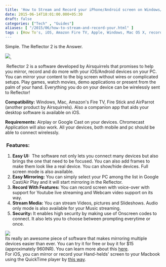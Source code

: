 ```yaml
---
title: 'How to Stream and Record your iPhone/Android screen on Windows/Mac'
date: 2015-06-14T18:01:00.000+05:30
draft: false
categories: ["Tech" , "Guides"]
aliases: [ "/2015/06/how-to-stream-and-record-your.html" ]
tags : [How To's, iOS, Amazon Fire TV, Apple, Windows, Mac OS X, record screen, smartphone, cast screen, Android]
---
```


Simple. The Reflector 2 is the Answer.  

[![](https://www.airsquirrels.com/images/feature-tile-mirroring.png) ](https://www.airsquirrels.com/images/feature-tile-mirroring.png)

 Reflector 2 is a software developed by Airsquirrels that promises to help you mirror, record and do more with your iOS/Android devices on your PC. You can mirror your content to the big screen without wires or complicated setups. Play games, watch movies, demo applications or present from the palm of your hand. Everything you do on your device can be wirelessly sent to Reflector!

  

**Compatibility:** Windows, Mac, Amazon's Fire TV, Fire Stick and AirParrot (another product by Airsquirrels). Also a companion app that aids your desktop software is available on iOS.

  

**Requirements:** Airplay or Google Cast on your devices. Chromecast Application will also work. All your devices, both mobile and pc should be able to connect wirelessly.

  

###  Features:

1.  **Easy UI:**  The software not only lets you connect many devices but also brings the one that need to be focused. You can also add frames to make them look like a real device. You can show/hide devices. Full screen mode is also available.
2.  **Easy Mirroring:** You can simply select your PC among the list in Google Cast/Air Play and it will start mirroring in the Reflector.
3.  **Record With Features:** You can record screen with voice-over with support for Youtube live streaming and Webcam video support on its way.
4.  **Stream Media:** You can stream Videos, pictures and Slideshows. Audio only mode is also available for your Music streaming.
5.  **Security:** It enables high security by making use of Onscreen codes to connect. It also lets you to choose between prompting everytime or once.

![](https://www.airsquirrels.com/images/feature-tile-security.png)  
Its really an awesome piece of software that makes mirroring multiple devices easier than ever. You can try it for free or buy it for $15 (approximately 960INR). You can learn more about this [here](https://www.airsquirrels.com/reflector/).  
For iOS, you can mirror or record your Hand-helds' screen to your Macbook using the QuickTime player by [this way](https://technologyinfinite.blogspot.in/2015/06/how-to-view-and-record-your-iphone.html).